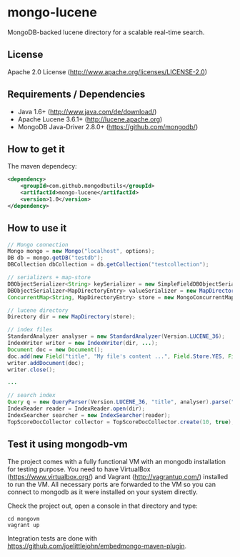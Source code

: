 # mongo-lucene

MongoDB-backed lucene directory for a scalable real-time search.

## License

Apache 2.0 License (http://www.apache.org/licenses/LICENSE-2.0)

## Requirements / Dependencies

* Java 1.6+ (http://www.java.com/de/download/)
* Apache Lucene 3.6.1+ (http://lucene.apache.org)
* MongoDB Java-Driver 2.8.0+ (https://github.com/mongodb/)

## How to get it

The maven dependecy:

```xml
<dependency>
    <groupId>com.github.mongodbutils</groupId>
    <artifactId>mongo-lucene</artifactId>
    <version>1.0</version>
</dependency>
```

## How to use it

```java
// Mongo connection
Mongo mongo = new Mongo("localhost", options);
DB db = mongo.getDB("testdb");
DBCollection dbCollection = db.getCollection("testcollection");

// serializers + map-store
DBObjectSerializer<String> keySerializer = new SimpleFieldDBObjectSerializer<String>("key");
DBObjectSerializer<MapDirectoryEntry> valueSerializer = new MapDirectoryEntrySerializer("value");
ConcurrentMap<String, MapDirectoryEntry> store = new MongoConcurrentMap<String, MapDirectoryEntry>(dbCollection, keySerializer, valueSerializer);

// lucene directory
Directory dir = new MapDirectory(store);

// index files
StandardAnalyzer analyser = new StandardAnalyzer(Version.LUCENE_36);
IndexWriter writer = new IndexWriter(dir, ...);
Document doc = new Document();
doc.add(new Field("title", "My file's content ...", Field.Store.YES, Field.Index.ANALYZED));
writer.addDocument(doc);
writer.close();

...

// search index
Query q = new QueryParser(Version.LUCENE_36, "title", analyser).parse("My*content");
IndexReader reader = IndexReader.open(dir);
IndexSearcher searcher = new IndexSearcher(reader);
TopScoreDocCollector collector = TopScoreDocCollector.create(10, true);
```

## Test it using mongodb-vm

The project comes with a fully functional VM with an mongodb installation for testing purpose.
You need to have VirtualBox (https://www.virtualbox.org/) and Vagrant (http://vagrantup.com/) installed to run the VM.
All necessary ports are forwarded to the VM so you can connect to mongodb as it were installed on your system directly.

Check the project out, open a console in that directory and type:

```text
cd mongovm
vagrant up
```

Integration tests are done with https://github.com/joelittlejohn/embedmongo-maven-plugin.
